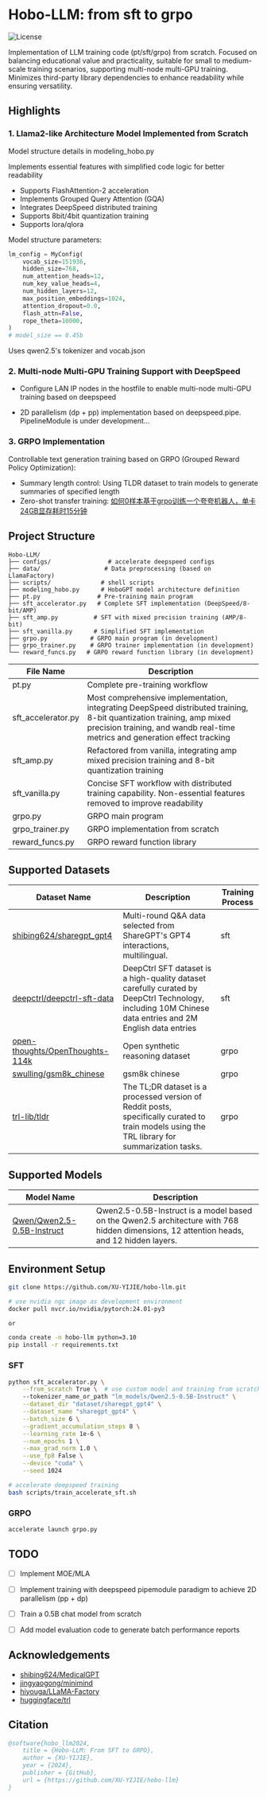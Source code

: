 # Hobo-LLM: from sft to grpo

![License](https://img.shields.io/badge/License-Apache%202.0-green)

Implementation of LLM training code (pt/sft/grpo) from scratch. Focused on balancing educational value and practicality, suitable for small to medium-scale training scenarios, supporting multi-node multi-GPU training. Minimizes third-party library dependencies to enhance readability while ensuring versatility.

## Highlights

### 1. Llama2-like Architecture Model Implemented from Scratch
Model structure details in modeling_hobo.py

Implements essential features with simplified code logic for better readability
- Supports FlashAttention-2 acceleration
- Implements Grouped Query Attention (GQA)
- Integrates DeepSpeed distributed training
- Supports 8bit/4bit quantization training
- Supports lora/qlora

Model structure parameters:
```python
lm_config = MyConfig(
    vocab_size=151936,
    hidden_size=768,
    num_attention_heads=12,
    num_key_value_heads=4,
    num_hidden_layers=12,
    max_position_embeddings=1024,
    attention_dropout=0.0,
    flash_attn=False,
    rope_theta=10000,
)
# model_size == 0.45b
```
Uses qwen2.5's tokenizer and vocab.json

### 2. Multi-node Multi-GPU Training Support with DeepSpeed
    
- Configure LAN IP nodes in the hostfile to enable multi-node multi-GPU training based on deepspeed

- 2D parallelism (dp + pp) implementation based on deepspeed.pipe. PipelineModule is under development...

### 3. GRPO Implementation

Controllable text generation training based on GRPO (Grouped Reward Policy Optimization):

- Summary length control: Using TLDR dataset to train models to generate summaries of specified length
- Zero-shot transfer training: [如何0样本基于grpo训练一个夸夸机器人，单卡24GB显存耗时15分钟](https://github.com/XU-YIJIE/grpo-flat)

## Project Structure

```
Hobo-LLM/
├── configs/                # accelerate deepspeed configs
├── data/                  # Data preprocessing (based on LlamaFactory)
├── scripts/              # shell scripts
├── modeling_hobo.py      # HoboGPT model architecture definition
├── pt.py                # Pre-training main program
├── sft_accelerator.py   # Complete SFT implementation (DeepSpeed/8-bit/AMP)
├── sft_amp.py          # SFT with mixed precision training (AMP/8-bit)
├── sft_vanilla.py      # Simplified SFT implementation
├── grpo.py            # GRPO main program (in development)
├── grpo_trainer.py    # GRPO trainer implementation (in development)
└── reward_funcs.py   # GRPO reward function library (in development)
```

| File Name | Description |
|--------|----------|
| pt.py | Complete pre-training workflow |
| sft_accelerator.py | Most comprehensive implementation, integrating DeepSpeed distributed training, 8-bit quantization training, amp mixed precision training, and wandb real-time metrics and generation effect tracking |
| sft_amp.py | Refactored from vanilla, integrating amp mixed precision training and 8-bit quantization training |
| sft_vanilla.py | Concise SFT workflow with distributed training capability. Non-essential features removed to improve readability |
| grpo.py | GRPO main program |
| grpo_trainer.py | GRPO implementation from scratch |
| reward_funcs.py | GRPO reward function library |

## Supported Datasets
| Dataset Name     | Description               | Training Process               |
| ---------------- | -------------------- | -------------------- |
|[shibing624/sharegpt_gpt4](https://huggingface.co/datasets/shibing624/sharegpt_gpt4)| Multi-round Q&A data selected from ShareGPT's GPT4 interactions, multilingual.|sft               |
|[deepctrl/deepctrl-sft-data](https://www.modelscope.cn/datasets/deepctrl/deepctrl-sft-data/summary)|DeepCtrl SFT dataset is a high-quality dataset carefully curated by DeepCtrl Technology, including 10M Chinese data entries and 2M English data entries|sft               |
|[open-thoughts/OpenThoughts-114k](https://huggingface.co/datasets/open-thoughts/OpenThoughts-114k)|Open synthetic reasoning dataset|grpo               |
|[swulling/gsm8k_chinese](https://huggingface.co/datasets/swulling/gsm8k_chinese)|gsm8k chinese|grpo               |
|[trl-lib/tldr](https://huggingface.co/datasets/trl-lib/tldr)|The TL;DR dataset is a processed version of Reddit posts, specifically curated to train models using the TRL library for summarization tasks.|grpo               |

## Supported Models
| Model Name     | Description               |
| ---------------- | -------------------- |
|[Qwen/Qwen2.5-0.5B-Instruct](https://huggingface.co/Qwen/Qwen2.5-0.5B-Instruct)|Qwen2.5-0.5B-Instruct is a model based on the Qwen2.5 architecture with 768 hidden dimensions, 12 attention heads, and 12 hidden layers.|

## Environment Setup
```bash
git clone https://github.com/XU-YIJIE/hobo-llm.git

# use nvidia ngc image as development environment
docker pull nvcr.io/nvidia/pytorch:24.01-py3

or

conda create -n hobo-llm python=3.10
pip install -r requirements.txt
```

### SFT

```bash
python sft_accelerator.py \
    --from_scratch True \  # use custom model and training from scratch
    --tokenizer_name_or_path "lm_models/Qwen2.5-0.5B-Instruct" \
    --dataset_dir "dataset/sharegpt_gpt4" \
    --dataset_name "sharegpt_gpt4" \
    --batch_size 6 \
    --gradient_accumulation_steps 8 \
    --learning_rate 1e-6 \
    --num_epochs 1 \
    --max_grad_norm 1.0 \
    --use_fp8 False \
    --device "cuda" \
    --seed 1024

# accelerate deepspeed training
bash scripts/train_accelerate_sft.sh
```

### GRPO

```bash
accelerate launch grpo.py
```


## TODO
- [ ] Implement MOE/MLA
- [ ] Implement training with deepspeed pipemodule paradigm to achieve 2D parallelism (pp + dp)
- [ ] Train a 0.5B chat model from scratch
- [ ] Add model evaluation code to generate batch performance reports


## Acknowledgements
- [shibing624/MedicalGPT](https://github.com/shibing624/MedicalGPT)
- [jingyaogong/minimind](https://github.com/jingyaogong/minimind)
- [hiyouga/LLaMA-Factory](https://github.com/hiyouga/LLaMA-Factory)
- [huggingface/trl](https://github.com/huggingface/trl)


## Citation
```bibtex
@software{hobo_llm2024,
    title = {Hobo-LLM: From SFT to GRPO},
    author = {XU-YIJIE},
    year = {2024},
    publisher = {GitHub},
    url = {https://github.com/XU-YIJIE/hobo-llm}
}
```